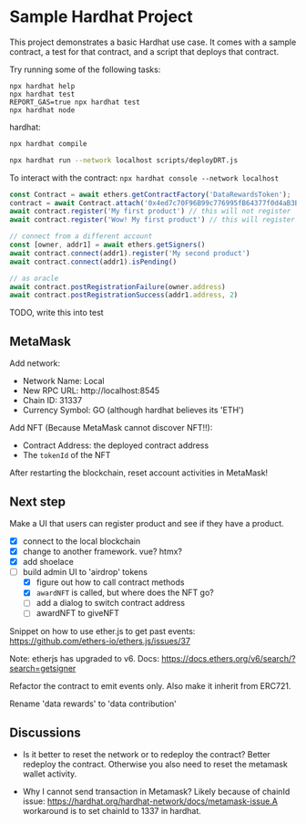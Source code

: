 # Sample Hardhat Project

This project demonstrates a basic Hardhat use case. It comes with a sample contract, a test for that contract, and a script that deploys that contract.

Try running some of the following tasks:

```shell
npx hardhat help
npx hardhat test
REPORT_GAS=true npx hardhat test
npx hardhat node
```

hardhat:

```sh
npx hardhat compile

npx hardhat run --network localhost scripts/deployDRT.js
```

To interact with the contract: `npx hardhat console --network localhost`

```JavaScript
const Contract = await ethers.getContractFactory('DataRewardsToken');
contract = await Contract.attach('0x4ed7c70F96B99c776995fB64377f0d4aB3B0e1C1')
await contract.register('My first product') // this will not register
await contract.register('Wow! My first product') // this will register

// connect from a different account
const [owner, addr1] = await ethers.getSigners()
await contract.connect(addr1).register('My second product')
await contract.connect(addr1).isPending()

// as oracle
await contract.postRegistrationFailure(owner.address)
await contract.postRegistrationSuccess(addr1.address, 2) 
```

TODO, write this into test

## MetaMask

Add network:

- Network Name: Local
- New RPC URL: http://localhost:8545
- Chain ID: 31337
- Currency Symbol: GO (although hardhat believes its 'ETH')

Add NFT (Because MetaMask cannot discover NFT!!):

- Contract Address: the deployed contract address
- The `tokenId` of the NFT

After restarting the blockchain, reset account activities in MetaMask!

## Next step

Make a UI that users can register product and see if they have a product.

- [x] connect to the local blockchain
- [x] change to another framework. vue? htmx?
- [x] add shoelace
- [ ] build admin UI to 'airdrop' tokens
    - [x] figure out how to call contract methods
    - [x] `awardNFT` is called, but where does the NFT go?
    - [ ] add a dialog to switch contract address
    - [ ] awardNFT to giveNFT

Snippet on how to use ether.js to get past events:
https://github.com/ethers-io/ethers.js/issues/37

Note: etherjs has upgraded to v6.
Docs:
https://docs.ethers.org/v6/search/?search=getsigner

Refactor the contract to emit events only. Also make it inherit from ERC721.

Rename 'data rewards' to 'data contribution'

## Discussions

- Is it better to reset the network or to redeploy the contract?
  Better redeploy the contract. Otherwise you also need to reset the metamask wallet activity.

- Why I cannot send transaction in Metamask?
  Likely because of chainId issue: https://hardhat.org/hardhat-network/docs/metamask-issue.A workaround is to set chainId to 1337 in hardhat.
